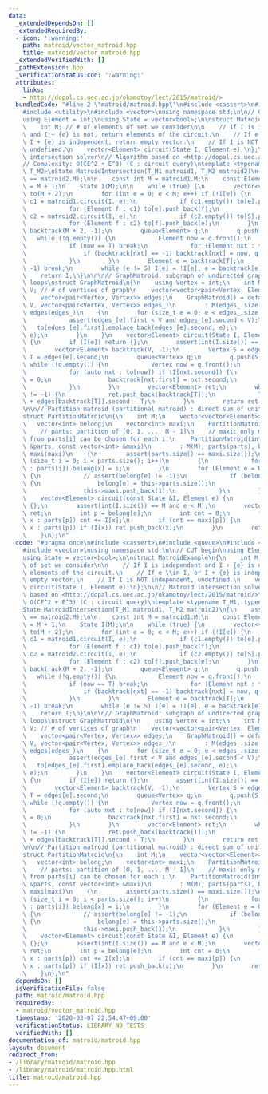 ```yaml
---
data:
  _extendedDependsOn: []
  _extendedRequiredBy:
  - icon: ':warning:'
    path: matroid/vector_matroid.hpp
    title: matroid/vector_matroid.hpp
  _extendedVerifiedWith: []
  _pathExtension: hpp
  _verificationStatusIcon: ':warning:'
  attributes:
    links:
    - http://dopal.cs.uec.ac.jp/okamotoy/lect/2015/matroid/>
  bundledCode: "#line 2 \"matroid/matroid.hpp\"\n#include <cassert>\n#include <queue>\n\
    #include <utility>\n#include <vector>\nusing namespace std;\n\n// CUT begin\n\
    using Element = int;\nusing State = vector<bool>;\n\nstruct MatroidExample\n{\n\
    \    int M; // # of elements of set we consider\n\n    // If I is independent\
    \ and I + {e} is not, return elements of the circuit.\n    // If e \\in I, or\
    \ I + {e} is independent, return empty vector.\n    // If I is NOT independent,\
    \ undefined.\n    vector<Element> circuit(State I, Element e);\n};\n\n// Matroid\
    \ intersection solver\n// Algorithm based on <http://dopal.cs.uec.ac.jp/okamotoy/lect/2015/matroid/>\n\
    // Complexity: O(CE^2 + E^3) (C : circuit query)\ntemplate <typename T_M1, typename\
    \ T_M2>\nState MatroidIntersection(T_M1 matroid1, T_M2 matroid2)\n{\n    assert(matroid1.M\
    \ == matroid2.M);\n\n    const int M = matroid1.M;\n    const Element S = M, T\
    \ = M + 1;\n    State I(M);\n\n    while (true) {\n        vector<vector<Element>>\
    \ to(M + 2);\n        for (int e = 0; e < M; e++) if (!I[e]) {\n            vector<Element>\
    \ c1 = matroid1.circuit(I, e);\n            if (c1.empty()) to[e].push_back(T);\n\
    \            for (Element f : c1) to[e].push_back(f);\n            vector<Element>\
    \ c2 = matroid2.circuit(I, e);\n            if (c2.empty()) to[S].push_back(e);\n\
    \            for (Element f : c2) to[f].push_back(e);\n        }\n        vector<Element>\
    \ backtrack(M + 2, -1);\n        queue<Element> q;\n        q.push(S);\n     \
    \   while (!q.empty()) {\n            Element now = q.front();\n            q.pop();\n\
    \            if (now == T) break;\n            for (Element nxt : to[now]) {\n\
    \                if (backtrack[nxt] == -1) backtrack[nxt] = now, q.push(nxt);\n\
    \            }\n        }\n        Element e = backtrack[T];\n        if (e ==\
    \ -1) break;\n        while (e != S) I[e] = !I[e], e = backtrack[e];\n    }\n\
    \    return I;\n}\n\n\n// GraphMatroid: subgraph of undirected graphs, without\
    \ loops\nstruct GraphMatroid\n{\n    using Vertex = int;\n    int M;\n    int\
    \ V; // # of vertices of graph\n    vector<vector<pair<Vertex, Element>>> to;\n\
    \    vector<pair<Vertex, Vertex>> edges;\n    GraphMatroid() = default;\n    GraphMatroid(int\
    \ V, vector<pair<Vertex, Vertex>> edges_)\n        : M(edges_.size()), V(V), to(V),\
    \ edges(edges_)\n    {\n        for (size_t e = 0; e < edges_.size(); e++) {\n\
    \            assert(edges_[e].first < V and edges_[e].second < V);\n         \
    \   to[edges_[e].first].emplace_back(edges_[e].second, e);\n            to[edges_[e].second].emplace_back(edges_[e].first,\
    \ e);\n        }\n    }\n    vector<Element> circuit(State I, Element e)\n   \
    \ {\n        if (I[e]) return {};\n        assert(int(I.size()) == M and e < M);\n\
    \        vector<Element> backtrack(V, -1);\n        Vertex S = edges[e].first,\
    \ T = edges[e].second;\n        queue<Vertex> q;\n        q.push(S);\n       \
    \ while (!q.empty()) {\n            Vertex now = q.front();\n            q.pop();\n\
    \            for (auto nxt : to[now]) if (I[nxt.second]) {\n                I[nxt.second]\
    \ = 0;\n                backtrack[nxt.first] = nxt.second;\n                q.push(nxt.first);\n\
    \            }\n        }\n        vector<Element> ret;\n        while (backtrack[T]\
    \ != -1) {\n            ret.push_back(backtrack[T]);\n            T = edges[backtrack[T]].first\
    \ + edges[backtrack[T]].second - T;\n        }\n        return ret;\n    }\n};\n\
    \n\n// Partition matroid (partitional matroid) : direct sum of uniform matroids\n\
    struct PartitionMatroid\n{\n    int M;\n    vector<vector<Element>> parts;\n \
    \   vector<int> belong;\n    vector<int> maxi;\n    PartitionMatroid() = default;\n\
    \    // parts: partition of [0, 1, ..., M - 1]\n    // maxi: only maxi[i] elements\
    \ from parts[i] can be chosen for each i.\n    PartitionMatroid(int M, const vector<vector<int>>\
    \ &parts, const vector<int> &maxi)\n        : M(M), parts(parts), belong(M, -1),\
    \ maxi(maxi)\n    {\n        assert(parts.size() == maxi.size());\n        for\
    \ (size_t i = 0; i < parts.size(); i++)\n        {\n            for (Element x\
    \ : parts[i]) belong[x] = i;\n        }\n        for (Element e = 0; e < M; e++)\
    \ {\n            // assert(belong[e] != -1);\n            if (belong[e] == -1)\
    \ {\n                belong[e] = this->parts.size();\n                this->parts.emplace_back(vector<int>{e});\n\
    \                this->maxi.push_back(1);\n            }\n        }\n    }\n\n\
    \    vector<Element> circuit(const State &I, Element e) {\n        if (I[e]) return\
    \ {};\n        assert(int(I.size()) == M and e < M);\n        vector<Element>\
    \ ret;\n        int p = belong[e];\n        int cnt = 0;\n        for (Element\
    \ x : parts[p]) cnt += I[x];\n        if (cnt == maxi[p]) {\n            for (Element\
    \ x : parts[p]) if (I[x]) ret.push_back(x);\n        }\n        return ret;\n\
    \    }\n};\n"
  code: "#pragma once\n#include <cassert>\n#include <queue>\n#include <utility>\n\
    #include <vector>\nusing namespace std;\n\n// CUT begin\nusing Element = int;\n\
    using State = vector<bool>;\n\nstruct MatroidExample\n{\n    int M; // # of elements\
    \ of set we consider\n\n    // If I is independent and I + {e} is not, return\
    \ elements of the circuit.\n    // If e \\in I, or I + {e} is independent, return\
    \ empty vector.\n    // If I is NOT independent, undefined.\n    vector<Element>\
    \ circuit(State I, Element e);\n};\n\n// Matroid intersection solver\n// Algorithm\
    \ based on <http://dopal.cs.uec.ac.jp/okamotoy/lect/2015/matroid/>\n// Complexity:\
    \ O(CE^2 + E^3) (C : circuit query)\ntemplate <typename T_M1, typename T_M2>\n\
    State MatroidIntersection(T_M1 matroid1, T_M2 matroid2)\n{\n    assert(matroid1.M\
    \ == matroid2.M);\n\n    const int M = matroid1.M;\n    const Element S = M, T\
    \ = M + 1;\n    State I(M);\n\n    while (true) {\n        vector<vector<Element>>\
    \ to(M + 2);\n        for (int e = 0; e < M; e++) if (!I[e]) {\n            vector<Element>\
    \ c1 = matroid1.circuit(I, e);\n            if (c1.empty()) to[e].push_back(T);\n\
    \            for (Element f : c1) to[e].push_back(f);\n            vector<Element>\
    \ c2 = matroid2.circuit(I, e);\n            if (c2.empty()) to[S].push_back(e);\n\
    \            for (Element f : c2) to[f].push_back(e);\n        }\n        vector<Element>\
    \ backtrack(M + 2, -1);\n        queue<Element> q;\n        q.push(S);\n     \
    \   while (!q.empty()) {\n            Element now = q.front();\n            q.pop();\n\
    \            if (now == T) break;\n            for (Element nxt : to[now]) {\n\
    \                if (backtrack[nxt] == -1) backtrack[nxt] = now, q.push(nxt);\n\
    \            }\n        }\n        Element e = backtrack[T];\n        if (e ==\
    \ -1) break;\n        while (e != S) I[e] = !I[e], e = backtrack[e];\n    }\n\
    \    return I;\n}\n\n\n// GraphMatroid: subgraph of undirected graphs, without\
    \ loops\nstruct GraphMatroid\n{\n    using Vertex = int;\n    int M;\n    int\
    \ V; // # of vertices of graph\n    vector<vector<pair<Vertex, Element>>> to;\n\
    \    vector<pair<Vertex, Vertex>> edges;\n    GraphMatroid() = default;\n    GraphMatroid(int\
    \ V, vector<pair<Vertex, Vertex>> edges_)\n        : M(edges_.size()), V(V), to(V),\
    \ edges(edges_)\n    {\n        for (size_t e = 0; e < edges_.size(); e++) {\n\
    \            assert(edges_[e].first < V and edges_[e].second < V);\n         \
    \   to[edges_[e].first].emplace_back(edges_[e].second, e);\n            to[edges_[e].second].emplace_back(edges_[e].first,\
    \ e);\n        }\n    }\n    vector<Element> circuit(State I, Element e)\n   \
    \ {\n        if (I[e]) return {};\n        assert(int(I.size()) == M and e < M);\n\
    \        vector<Element> backtrack(V, -1);\n        Vertex S = edges[e].first,\
    \ T = edges[e].second;\n        queue<Vertex> q;\n        q.push(S);\n       \
    \ while (!q.empty()) {\n            Vertex now = q.front();\n            q.pop();\n\
    \            for (auto nxt : to[now]) if (I[nxt.second]) {\n                I[nxt.second]\
    \ = 0;\n                backtrack[nxt.first] = nxt.second;\n                q.push(nxt.first);\n\
    \            }\n        }\n        vector<Element> ret;\n        while (backtrack[T]\
    \ != -1) {\n            ret.push_back(backtrack[T]);\n            T = edges[backtrack[T]].first\
    \ + edges[backtrack[T]].second - T;\n        }\n        return ret;\n    }\n};\n\
    \n\n// Partition matroid (partitional matroid) : direct sum of uniform matroids\n\
    struct PartitionMatroid\n{\n    int M;\n    vector<vector<Element>> parts;\n \
    \   vector<int> belong;\n    vector<int> maxi;\n    PartitionMatroid() = default;\n\
    \    // parts: partition of [0, 1, ..., M - 1]\n    // maxi: only maxi[i] elements\
    \ from parts[i] can be chosen for each i.\n    PartitionMatroid(int M, const vector<vector<int>>\
    \ &parts, const vector<int> &maxi)\n        : M(M), parts(parts), belong(M, -1),\
    \ maxi(maxi)\n    {\n        assert(parts.size() == maxi.size());\n        for\
    \ (size_t i = 0; i < parts.size(); i++)\n        {\n            for (Element x\
    \ : parts[i]) belong[x] = i;\n        }\n        for (Element e = 0; e < M; e++)\
    \ {\n            // assert(belong[e] != -1);\n            if (belong[e] == -1)\
    \ {\n                belong[e] = this->parts.size();\n                this->parts.emplace_back(vector<int>{e});\n\
    \                this->maxi.push_back(1);\n            }\n        }\n    }\n\n\
    \    vector<Element> circuit(const State &I, Element e) {\n        if (I[e]) return\
    \ {};\n        assert(int(I.size()) == M and e < M);\n        vector<Element>\
    \ ret;\n        int p = belong[e];\n        int cnt = 0;\n        for (Element\
    \ x : parts[p]) cnt += I[x];\n        if (cnt == maxi[p]) {\n            for (Element\
    \ x : parts[p]) if (I[x]) ret.push_back(x);\n        }\n        return ret;\n\
    \    }\n};\n"
  dependsOn: []
  isVerificationFile: false
  path: matroid/matroid.hpp
  requiredBy:
  - matroid/vector_matroid.hpp
  timestamp: '2020-03-07 22:54:47+09:00'
  verificationStatus: LIBRARY_NO_TESTS
  verifiedWith: []
documentation_of: matroid/matroid.hpp
layout: document
redirect_from:
- /library/matroid/matroid.hpp
- /library/matroid/matroid.hpp.html
title: matroid/matroid.hpp
---
```

